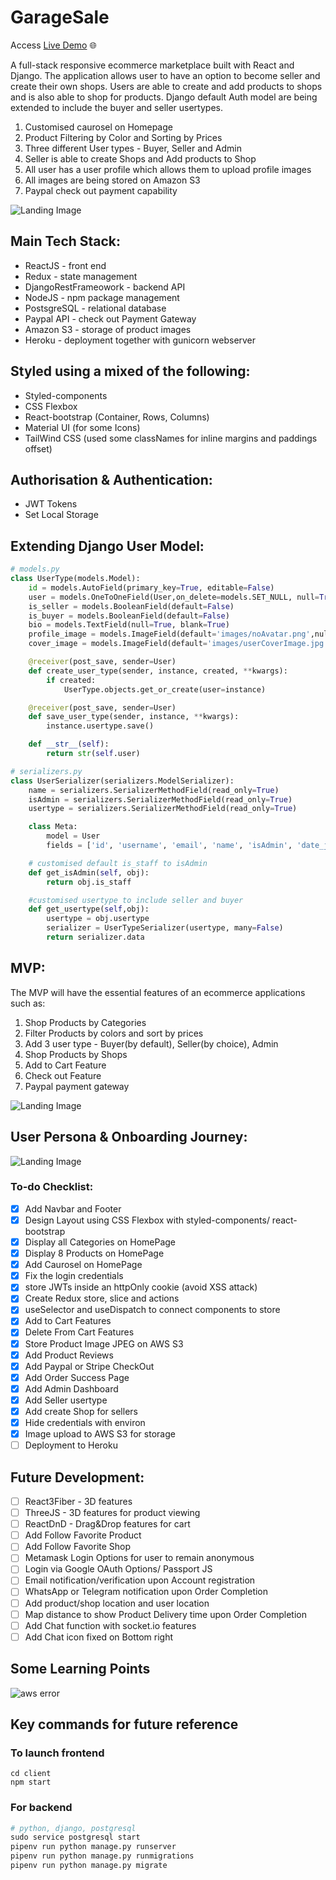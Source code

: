 # GarageSale

Access [Live Demo](https://mygaragesale.herokuapp.com/) :globe_with_meridians:

A full-stack responsive ecommerce marketplace built with React and Django. The application allows user to have an option to become seller and create their own shops. Users are able to create and add products to shops and is also able to shop for products. Django default Auth model are being extended to include the buyer and seller usertypes.

1. Customised caurosel on Homepage
2. Product Filtering by Color and Sorting by Prices
3. Three different User types - Buyer, Seller and Admin
4. Seller is able to create Shops and Add products to Shop
5. All user has a user profile which allows them to upload profile images
6. All images are being stored on Amazon S3
7. Paypal check out payment capability

![Landing Image](client/public/images/garageSale_1.jpg)

## Main Tech Stack:

- ReactJS - front end
- Redux - state management
- DjangoRestFrameowork - backend API
- NodeJS - npm package management
- PostsgreSQL - relational database
- Paypal API - check out Payment Gateway
- Amazon S3 - storage of product images
- Heroku - deployment together with gunicorn webserver

## Styled using a mixed of the following:

- Styled-components
- CSS Flexbox
- React-bootstrap (Container, Rows, Columns)
- Material UI (for some Icons)
- TailWind CSS (used some classNames for inline margins and paddings offset)

## Authorisation & Authentication:

- JWT Tokens
- Set Local Storage

## Extending Django User Model:

```python
# models.py
class UserType(models.Model):
    id = models.AutoField(primary_key=True, editable=False)
    user = models.OneToOneField(User,on_delete=models.SET_NULL, null=True)
    is_seller = models.BooleanField(default=False)
    is_buyer = models.BooleanField(default=False)
    bio = models.TextField(null=True, blank=True)
    profile_image = models.ImageField(default='images/noAvatar.png',null=True, blank=True)
    cover_image = models.ImageField(default='images/userCoverImage.jpg',null=True, blank=True)

    @receiver(post_save, sender=User)
    def create_user_type(sender, instance, created, **kwargs):
        if created:
            UserType.objects.get_or_create(user=instance)

    @receiver(post_save, sender=User)
    def save_user_type(sender, instance, **kwargs):
        instance.usertype.save()

    def __str__(self):
        return str(self.user)
```

```python
# serializers.py
class UserSerializer(serializers.ModelSerializer):
    name = serializers.SerializerMethodField(read_only=True)
    isAdmin = serializers.SerializerMethodField(read_only=True)
    usertype = serializers.SerializerMethodField(read_only=True)

    class Meta:
        model = User
        fields = ['id', 'username', 'email', 'name', 'isAdmin', 'date_joined', 'usertype']

    # customised default is_staff to isAdmin
    def get_isAdmin(self, obj):
        return obj.is_staff

    #customised usertype to include seller and buyer
    def get_usertype(self,obj):
        usertype = obj.usertype
        serializer = UserTypeSerializer(usertype, many=False)
        return serializer.data

```

## MVP:

The MVP will have the essential features of an ecommerce applications such as:

1. Shop Products by Categories
2. Filter Products by colors and sort by prices
3. Add 3 user type - Buyer(by default), Seller(by choice), Admin
4. Shop Products by Shops
5. Add to Cart Feature
6. Check out Feature
7. Paypal payment gateway

![Landing Image](client/public/images/GarageSale.jpg)

## User Persona & Onboarding Journey:

![Landing Image](client/public/images/user_journey.jpg)

### To-do Checklist:

- [x] Add Navbar and Footer
- [x] Design Layout using CSS Flexbox with styled-components/ react-bootstrap
- [x] Display all Categories on HomePage
- [x] Display 8 Products on HomePage
- [x] Add Caurosel on HomePage
- [x] Fix the login credentials
- [x] store JWTs inside an httpOnly cookie (avoid XSS attack)
- [x] Create Redux store, slice and actions
- [x] useSelector and useDispatch to connect components to store
- [x] Add to Cart Features
- [x] Delete From Cart Features
- [x] Store Product Image JPEG on AWS S3
- [x] Add Product Reviews
- [x] Add Paypal or Stripe CheckOut
- [x] Add Order Success Page
- [x] Add Admin Dashboard
- [x] Add Seller usertype
- [x] Add create Shop for sellers
- [x] Hide credentials with environ
- [x] Image upload to AWS S3 for storage
- [ ] Deployment to Heroku

## Future Development:

- [ ] React3Fiber - 3D features
- [ ] ThreeJS - 3D features for product viewing
- [ ] ReactDnD - Drag&Drop features for cart
- [ ] Add Follow Favorite Product
- [ ] Add Follow Favorite Shop
- [ ] Metamask Login Options for user to remain anonymous
- [ ] Login via Google OAuth Options/ Passport JS
- [ ] Email notification/verification upon Account registration
- [ ] WhatsApp or Telegram notification upon Order Completion
- [ ] Add product/shop location and user location
- [ ] Map distance to show Product Delivery time upon Order Completion
- [ ] Add Chat function with socket.io features
- [ ] Add Chat icon fixed on Bottom right

## Some Learning Points

![aws error](client/public/images/aws_error.jpg)

## Key commands for future reference

### To launch frontend

```
cd client
npm start
```

### For backend

```python
# python, django, postgresql
sudo service postgresql start
pipenv run python manage.py runserver
pipenv run python manage.py runmigrations
pipenv run python manage.py migrate
```
